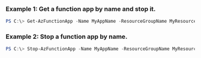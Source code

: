 ### Example 1: Get a function app by name and stop it.

```powershell
PS C:\> Get-AzFunctionApp -Name MyAppName -ResourceGroupName MyResourceGroupName | Stop-AzFunctionApp -Force
```

### Example 2: Stop a function app by name.

```powershell
PS C:\> Stop-AzFunctionApp -Name MyAppName -ResourceGroupName MyResourceGroupName -Force
```
